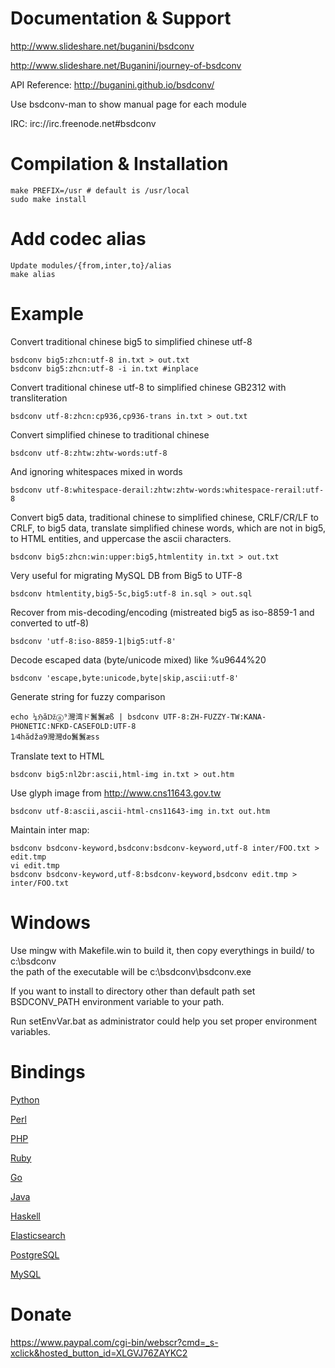 # Documentation & Support
http://www.slideshare.net/buganini/bsdconv

http://www.slideshare.net/Buganini/journey-of-bsdconv

API Reference: http://buganini.github.io/bsdconv/

Use bsdconv-man to show manual page for each module

IRC: irc://irc.freenode.net#bsdconv

# Compilation & Installation
    make PREFIX=/usr # default is /usr/local
    sudo make install

# Add codec alias
    Update modules/{from,inter,to}/alias
    make alias

# Example

Convert traditional chinese big5 to simplified chinese utf-8

    bsdconv big5:zhcn:utf-8 in.txt > out.txt
    bsdconv big5:zhcn:utf-8 -i in.txt #inplace

Convert traditional chinese utf-8 to simplified chinese GB2312 with transliteration

    bsdconv utf-8:zhcn:cp936,cp936-trans in.txt > out.txt

Convert simplified chinese to traditional chinese

    bsdconv utf-8:zhtw:zhtw-words:utf-8

And ignoring whitespaces mixed in words

    bsdconv utf-8:whitespace-derail:zhtw:zhtw-words:whitespace-rerail:utf-8

Convert big5 data, traditional chinese to simplified chinese,
CRLF/CR/LF to CRLF, to big5 data, translate simplified chinese words, which are
not in big5, to HTML entities, and uppercase the ascii characters.

    bsdconv big5:zhcn:win:upper:big5,htmlentity in.txt > out.txt

Very useful for migrating MySQL DB from Big5 to UTF-8

    bsdconv htmlentity,big5-5c,big5:utf-8 in.sql > out.sql

Recover from mis-decoding/encoding (mistreated big5 as iso-8859-1 and converted to utf-8)

    bsdconv 'utf-8:iso-8859-1|big5:utf-8'

Decode escaped data (byte/unicode mixed) like %u9644%20

    bsdconv 'escape,byte:unicode,byte|skip,ascii:utf-8'

Generate string for fuzzy comparison

    echo ¼ℌăǅⓐ⁹灣湾ド鬒鬒æß | bsdconv UTF-8:ZH-FUZZY-TW:KANA-PHONETIC:NFKD-CASEFOLD:UTF-8
    1⁄4hădža9灣灣do鬒鬒æss

Translate text to HTML <IMG />

    bsdconv big5:nl2br:ascii,html-img in.txt > out.htm

Use glyph image from http://www.cns11643.gov.tw

    bsdconv utf-8:ascii,ascii-html-cns11643-img in.txt out.htm

Maintain inter map:

    bsdconv bsdconv-keyword,bsdconv:bsdconv-keyword,utf-8 inter/FOO.txt > edit.tmp
    vi edit.tmp
    bsdconv bsdconv-keyword,utf-8:bsdconv-keyword,bsdconv edit.tmp > inter/FOO.txt

# Windows
Use mingw with Makefile.win to build it, then copy everythings in build/ to c:\bsdconv\
the path of the executable will be c:\bsdconv\bsdconv.exe

If you want to install to directory other than default path
set BSDCONV_PATH environment variable to your path.

Run setEnvVar.bat as administrator could help you set proper environment variables.

# Bindings
[Python](https://pypi.python.org/pypi/bsdconv/ "Python")

[Perl](https://github.com/buganini/perl-bsdconv "Perl")

[PHP](https://github.com/buganini/php-bsdconv "PHP")

[Ruby](https://rubygems.org/gems/ruby-bsdconv/ "Ruby")

[Go](https://github.com/buganini/go-bsdconv "Go")

[Java](https://github.com/buganini/jni-bsdconv "Java")

[Haskell](https://github.com/pkmx/hs-bsdconv "Haskell")

[Elasticsearch](https://github.com/buganini/elasticsearch-bsdconv-plugin "Elasticsearch")

[PostgreSQL](https://github.com/buganini/postgres-bsdconv "PostgreSQL")

[MySQL](https://github.com/buganini/mysql-udf-bsdconv "MySQL")

# Donate
https://www.paypal.com/cgi-bin/webscr?cmd=_s-xclick&hosted_button_id=XLGVJ76ZAYKC2
